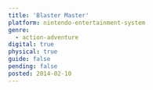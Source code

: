 ```yaml
---
title: 'Blaster Master'
platform: nintendo-entertainment-system
genre:
  - action-adventure
digital: true
physical: true
guide: false
pending: false
posted: 2014-02-10
---
```

